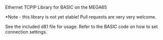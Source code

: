 Ethernet TCPIP Library for BASIC on the MEGA65

*Note - this library is not yet stable!  Pull requests are very very welcome.

See the included d81 file for usage.  Refer to the BASIC code on how to set connection settings.